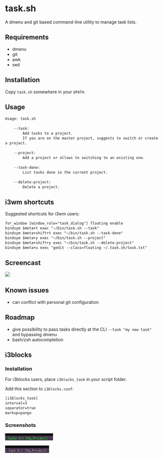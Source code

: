 # task.sh

A dmenu and git based command-line utility to manage task lists.

## Requirements

- dmenu
- git
- awk
- sed

## Installation

Copy `task.sh` somewhere in your `$PATH`.

## Usage

```
Usage: task.sh

    --task: 
        Add tasks to a project.
        If you are on the master project, suggests to switch or create a project.

    --project: 
        Add a project or allows to switching to an existing one.

    --task-done:
        List tasks done in the current project.

    --delete-project:
        Delete a project.
```

## i3wm shortcuts

Suggested shortcuts for i3wm users:

```
for_window [window_role="task_dialog"] floating enable
bindsym $meta+t exec "~/bin/task.sh --task"
bindsym $meta+shift+t exec "~/bin/task.sh --task-done"
bindsym $meta+y exec "~/bin/task.sh --project"
bindsym $meta+shift+y exec "~/bin/task.sh --delete-project"
bindsym $meta+u exec "gedit --class=floating ~/.task.sh/task.txt"
```

## Screencast

![](https://github.com/sebw/task.sh/blob/master/demo.gif)

## Known issues

- can conflict with personal git configuration

## Roadmap

- give possibility to pass tasks directly at the CLI `--task "my new task"` and bypassing dmenu
- bash/zsh autocompletion

## i3blocks

### Installation

For i3blocks users, place `i3blocks_task` in your script folder.

Add this section to `i3blocks.conf`:

```
[i3blocks_task]
interval=3
separator=true
markup=pango
```

### Screenshots

![](https://raw.githubusercontent.com/sebw/task.sh/master/i3blocks1.png)

![](https://raw.githubusercontent.com/sebw/task.sh/master/i3blocks2.png)
